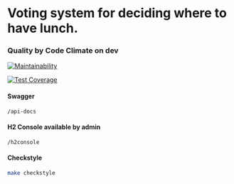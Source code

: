 # Voting system for deciding where to have lunch.

### Quality by Code Climate on dev

[![Maintainability](https://api.codeclimate.com/v1/badges/14ef72a81d1e28d04ee3/maintainability)](https://codeclimate.com/github/MaksimDenisov/voting/maintainability)

[![Test Coverage](https://api.codeclimate.com/v1/badges/14ef72a81d1e28d04ee3/test_coverage)](https://codeclimate.com/github/MaksimDenisov/voting/test_coverage)

#### Swagger
```
/api-docs
```

#### H2 Console available by admin
```
/h2console
```

####  Checkstyle
```sh
make checkstyle
```
